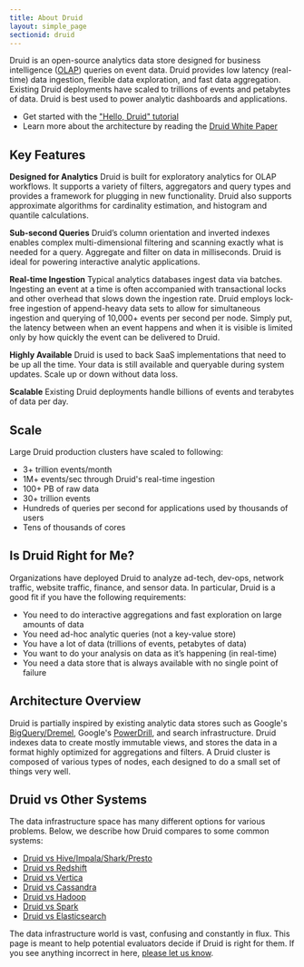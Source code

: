 ```yaml
---
title: About Druid
layout: simple_page
sectionid: druid
---
```


Druid is an open-source analytics data store designed for business intelligence
([OLAP](http://en.wikipedia.org/wiki/Online_analytical_processing))
queries on event data. Druid provides low latency (real-time) data
ingestion, flexible data exploration, and fast data aggregation. Existing Druid
deployments have scaled to trillions of events and petabytes of data. Druid is
best used to power analytic dashboards and applications.

- Get started with the ["Hello, Druid"
  tutorial](http://druid.io/docs/latest/Tutorial:-A-First-Look-at-Druid.html)
- Learn more about the architecture by reading the [Druid White
  Paper](http://static.druid.io/docs/druid.pdf)

## Key Features

**Designed for Analytics** Druid is built for exploratory analytics for OLAP
workflows. It supports a variety of filters, aggregators and query types and
provides a framework for plugging in new functionality. Druid also supports
approximate algorithms for cardinality estimation, and histogram and quantile
calculations.

**Sub-second Queries** Druid’s column orientation and inverted indexes enables
complex multi-dimensional filtering and scanning exactly what is needed for a
query. Aggregate and filter on data in milliseconds. Druid is ideal for
powering interactive analytic applications. 

**Real-time Ingestion** Typical analytics databases ingest data via batches.
Ingesting an event at a time is often accompanied with transactional locks and
other overhead that slows down the ingestion rate. Druid employs lock-free
ingestion of append-heavy data sets to allow for simultaneous ingestion and
querying of 10,000+ events per second per node. Simply put, the latency between
when an event happens and when it is visible is limited only by how quickly the
event can be delivered to Druid.

**Highly Available** Druid is used to back SaaS implementations that need to be
up all the time. Your data is still available and queryable during system
updates. Scale up or down without data loss.

**Scalable** Existing Druid deployments handle billions of events and terabytes
of data per day.

## Scale

Large Druid production clusters have scaled to following:

- 3+ trillion events/month
- 1M+ events/sec through Druid's real-time ingestion
- 100+ PB of raw data
- 30+ trillion events
- Hundreds of queries per second for applications used by thousands of users
- Tens of thousands of cores

## Is Druid Right for Me?

Organizations have deployed Druid to analyze ad-tech, dev-ops, network traffic,
website traffic, finance, and sensor data. In particular, Druid is a good fit
if you have the following requirements:

- You need to do interactive aggregations and fast exploration on large amounts of data
- You need ad-hoc analytic queries (not a key-value store)
- You have a lot of data (trillions of events, petabytes of data)
- You want to do your analysis on data as it’s happening (in real-time)
- You need a data store that is always available with no single point of failure

## Architecture Overview

Druid is partially inspired by existing analytic data stores such as Google's
[BigQuery/Dremel](http://static.googleusercontent.com/media/research.google.com/en/us/pubs/archive/36632.pdf),
Google's
[PowerDrill](http://vldb.org/pvldb/vol5/p1436_alexanderhall_vldb2012.pdf), and
search infrastructure. Druid indexes data to create mostly immutable views, 
and stores the data in a format highly optimized for aggregations and
filters. A Druid cluster is composed of various types of nodes, each designed
to do a small set of things very well.

## Druid vs Other Systems

The data infrastructure space has many different options for various problems.
Below, we describe how
Druid compares to some common systems:

- [Druid vs Hive/Impala/Shark/Presto](/docs/latest/Druid-vs-Impala-or-Shark.html)
- [Druid vs Redshift](/docs/latest/Druid-vs-Redshift.html)
- [Druid vs Vertica](/docs/latest/Druid-vs-Vertica.html)
- [Druid vs Cassandra](/docs/latest/Druid-vs-Cassandra.html)
- [Druid vs Hadoop](/docs/latest/Druid-vs-Hadoop.html)
- [Druid vs Spark](/docs/latest/Druid-vs-Spark.html)
- [Druid vs Elasticsearch](/docs/latest/Druid-vs-Elasticsearch.html)

The data infrastructure world is vast, confusing and constantly in flux. This
page is meant to help potential evaluators decide if Druid is right for them.
If you see anything incorrect in here, [please let us know](/community/).
